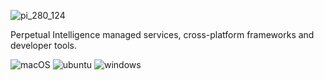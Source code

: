 

![pi_280_124](https://user-images.githubusercontent.com/91922269/159198304-861674cb-0f91-4189-b53d-f875a6c4d165.png)

Perpetual Intelligence managed services, cross-platform frameworks and developer tools.

![macOS](https://img.shields.io/badge/macOS-grey?style=flat-square&logo=macos)
![ubuntu](https://img.shields.io/badge/ubuntu-grey?style=flat-square&logo=ubuntu)
![windows](https://img.shields.io/badge/windows-grey?style=flat-square&logo=windows)
